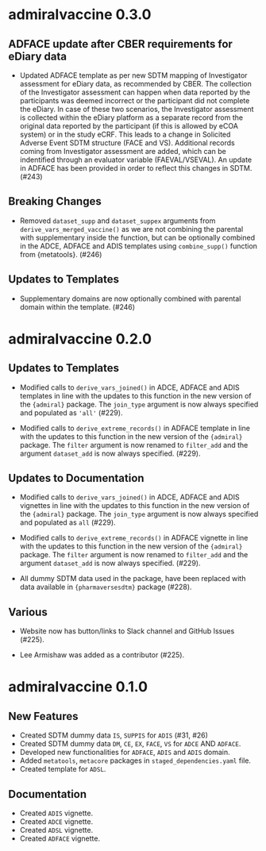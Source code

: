# admiralvaccine 0.3.0

## ADFACE update after CBER requirements for eDiary data

- Updated ADFACE template as per new SDTM mapping of Investigator assessment for eDiary data, as recommended by CBER. The collection of the Investigator assessment can happen when data reported by the participants was deemed incorrect or the participant did not complete the eDiary. In case of these two scenarios, the Investigator assessment is collected within the eDiary platform as a separate record from the original data reported by the participant (if this is allowed by eCOA system) or in the study eCRF. This leads to a change in Solicited Adverse Event SDTM structure (FACE and VS). Additional records coming from Investigator assessment are added, which can be indentified through an evaluator variable (FAEVAL/VSEVAL). An update in ADFACE has been provided in order to reflect this changes in SDTM. (#243)

## Breaking Changes

- Removed `dataset_supp` and `dataset_suppex` arguments from `derive_vars_merged_vaccine()` as we are not combining the parental with supplementary inside the function, but can be optionally combined in the ADCE, ADFACE and ADIS templates using `combine_supp()` function from {metatools}. (#246)

## Updates to Templates

- Supplementary domains are now optionally combined with parental domain within the template. (#246)

# admiralvaccine 0.2.0

## Updates to Templates

- Modified calls to `derive_vars_joined()` in ADCE, ADFACE and ADIS templates in line with the updates to this function in the new version of the `{admiral}` package. The `join_type` argument is now always specified and populated as `'all'` (#229).

- Modified calls to `derive_extreme_records()` in ADFACE template in line with the updates to this function in the new version of the `{admiral}` package. The `filter` argument is now renamed to `filter_add` and the argument `dataset_add` is now always specified. (#229).

## Updates to Documentation

- Modified calls to `derive_vars_joined()` in ADCE, ADFACE and ADIS vignettes in line with the updates to this function in the new version of the `{admiral}` package. The `join_type` argument is now always specified and populated as `all` (#229).

- Modified calls to `derive_extreme_records()` in ADFACE vignette in line with the updates to this function in the new version of the `{admiral}` package. The `filter` argument is now renamed to `filter_add` and the argument `dataset_add` is now always specified. (#229).

- All dummy SDTM data used in the package, have been replaced with data available in `{pharmaversesdtm}` package (#228).

## Various

- Website now has button/links to Slack channel and GitHub Issues (#225).

- Lee Armishaw was added as a contributor (#225).

# admiralvaccine 0.1.0

## New Features

- Created SDTM dummy data `IS`, `SUPPIS` for `ADIS` (#31, #26)
- Created SDTM dummy data `DM`, `CE`, `EX`, `FACE`, `VS` for `ADCE` AND `ADFACE`.
- Developed new functionalities for `ADFACE`, `ADIS` and `ADIS` domain.
- Added `metatools`, `metacore` packages in `staged_dependencies.yaml` file.
- Created template for `ADSL`.

## Documentation

- Created `ADIS` vignette.
- Created `ADCE` vignette.
- Created `ADSL` vignette.
- Created `ADFACE` vignette.

